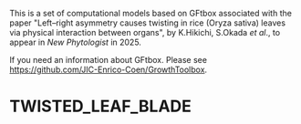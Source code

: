 This is a set of computational models based on GFtbox associated with the paper "Left–right asymmetry causes twisting in rice (Oryza sativa) leaves via physical interaction between organs", by K.Hikichi, S.Okada _et al_., to appear in _New Phytologist_ in 2025.

If you need an information about GFtbox.
Please see https://github.com/JIC-Enrico-Coen/GrowthToolbox.






# TWISTED_LEAF_BLADE
